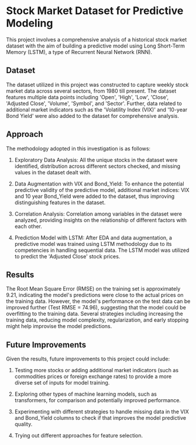 # Stock Market Dataset for Predictive Modeling
This project involves a comprehensive analysis of a historical stock market dataset with the aim of building a predictive model using Long Short-Term Memory (LSTM), a type of Recurrent Neural Network (RNN).

## Dataset
The dataset utilized in this project was constructed to capture weekly stock market data across several sectors, from 1980 till present. The dataset features multiple data points including 'Open', 'High', 'Low', 'Close', 'Adjusted Close', 'Volume', 'Symbol', and 'Sector'. Further, data related to additional market indicators such as the 'Volatility Index (VIX)' and '10-year Bond Yield' were also added to the dataset for comprehensive analysis.

## Approach
The methodology adopted in this investigation is as follows:

1. Exploratory Data Analysis: All the unique stocks in the dataset were identified, distribution across different sectors checked, and missing values in the dataset dealt with.

2. Data Augmentation with VIX and Bond_Yield: To enhance the potential predictive validity of the predictive model, additional market indices: VIX and 10 year Bond_Yield were added to the dataset, thus improving distinguishing features in the dataset.

3. Correlation Analysis: Correlation among variables in the dataset were analyzed, providing insights on the relationship of different factors with each other.

4. Prediction Model with LSTM: After EDA and data augmentation, a predictive model was trained using LSTM methodology due to its competencies in handling sequential data. The LSTM model was utilized to predict the 'Adjusted Close' stock prices.

## Results
The Root Mean Square Error (RMSE) on the training set is approximately 9.21, indicating the model's predictions were close to the actual prices on the training data. However, the model's performance on the test data can be improved further (Test RMSE = 74.96), suggesting that the model could be overfitting to the training data. Several strategies including increasing the training data, reducing model complexity, regularization, and early stopping might help improvise the model predictions.

## Future Improvements
Given the results, future improvements to this project could include:

1. Testing more stocks or adding additional market indicators (such as commodities prices or foreign exchange rates) to provide a more diverse set of inputs for model training.
   
2. Exploring other types of machine learning models, such as transformers, for comparison and potentially improved performance.

3. Experimenting with different strategies to handle missing data in the VIX and Bond_Yield columns to check if that improves the model predictive quality.

4. Trying out different approaches for feature selection.
